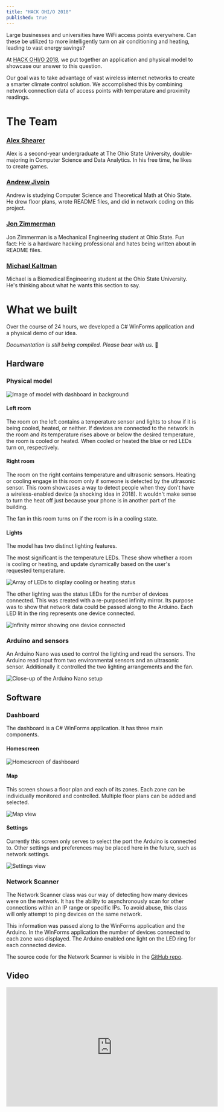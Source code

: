 ```yaml
---
title: "HACK OHI/O 2018"
published: true
---
```


Large businesses and universities have WiFi access points everywhere. Can these be utilized to more intelligently turn on air conditioning and heating, leading to vast energy savings?

At [HACK OHI/O 2018](http://hack.osu.edu/2018/), we put together an application and physical model to showcase our answer to this question.

Our goal was to take advantage of vast wireless internet networks to create a smarter climate control solution. We accomplished this by combining network connection data of access points with temperature and proximity readings.

# The Team  

### [**Alex Shearer**](https://sheareraws.com/)

Alex is a second-year undergraduate at The Ohio State University, double-majoring in Computer Science and Data Analytics. In his free time, he likes to create games. 

### [**Andrew Jivoin**](https://jivoin.com/)
Andrew is studying Computer Science and Theoretical Math at Ohio State. He drew floor plans, wrote README files, and did in network coding on this project.


### [**Jon Zimmerman**](https://github.com/Jon-Zimmerman)
Jon Zimmerman is a Mechanical Engineering student at Ohio State. Fun fact: He is a hardware hacking professional and hates being written about in README files.

### [**Michael Kaltman**](https://github.com/michaelskaltman)
Michael is a Biomedical Engineering student at the Ohio State University. He's thinking about what he wants this section to say. 

# What we built
Over the course of 24 hours, we developed a C# WinForms application and a physical demo of our idea.

*Documentation is still being compiled. Please bear with us.* 🙂

## Hardware
### Physical model

![Image of model with dashboard in background](/assets/img/model/overall_view.jpg)

#### Left room
The room on the left contains a temperature sensor and lights to show if it is being cooled, heated, or neither. If devices are connected to the network in the room and its temperature rises above or below the desired temperature, the room is cooled or heated. When cooled or heated the blue or red LEDs turn on, respectively.

#### Right room
The room on the right contains temperature and ultrasonic sensors. Heating or cooling engage in this room only if someone is detected by the utlrasonic sensor. This room showcases a way to detect people when they don't have a wireless-enabled device (a shocking idea in 2018). It wouldn't make sense to turn the heat off just because your phone is in another part of the building.

The fan in this room turns on if the room is in a cooling state.

#### Lights
The model has two distinct lighting features.

The most significant is the temperature LEDs. These show whether a room is cooling or heating, and update dynamically based on the user's requested temperature.

![Array of LEDs to display cooling or heating status](/assets/img/model/temp_leds.jpg)

The other lighting was the status LEDs for the number of devices connected. This was created with a re-purposed infinity mirror. Its purpose was to show that network data could be passed along to the Arduino. Each LED lit in the ring represents one device connected.

![Infinity mirror showing one device connected](/assets/img/model/inf_mirror.jpg)

### Arduino and sensors
An Arduino Nano was used to control the lighting and read the sensors. The Arduino read input from two environmental sensors and an ultrasonic sensor. Additionally it controlled the two lighting arrangements and the fan.

![Close-up of the Arduino Nano setup](/assets/img/model/arduino_closeup.jpg)

## Software
### Dashboard
The dashboard is a C# WinForms application. It has three main components.

#### Homescreen
![Homescreen of dashboard](/assets/img/winform/dashboard.png)

#### Map
This screen shows a floor plan and each of its zones. Each zone can be individually monitored and controlled. Multiple floor plans can be added and selected.

![Map view](/assets/img/winform/zone.png)

#### Settings
Currently this screen only serves to select the port the Arduino is connected to. Other settings and preferences may be placed here in the future, such as network settings.

![Settings view](/assets/img/winform/settings.png)

### Network Scanner
The Network Scanner class was our way of detecting how many devices were on the network. It has the ability to asynchronously scan for other connections within an IP range or specific IPs. To avoid abuse, this class will only attempt to ping devices on the same network.

This information was passed along to the WinForms application and the Arduino. In the WinForms application the number of devices connected to each zone was displayed. The Arduino enabled one light on the LED ring for each connected device.

The source code for the Network Scanner is visible in the [GitHub repo](https://github.com/ajivoin/heck-ohio).

<!--### Interfacing with Arduino-->

## Video
<iframe width="560" height="315" src="https://www.youtube-nocookie.com/embed/-znSfmmXR-8" frameborder="0" allow="autoplay; encrypted-media" allowfullscreen></iframe>
